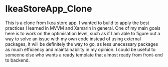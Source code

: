 # IkeaStoreApp_Clone
This is a clone from Ikea store app. I wanted to build to apply the best practices I learned in MVVM and Xamarin in general. 
One of my main goals here is to work on the optimisation level, such as if I am able to figure out a way to solve an issue 
with my own code instead of using external packages, it will be definitely the way to go, as less unecessary packages as much efficiency and maintainability in my opinion.
I could be useful to someone else who wants a ready template that almost ready from front-end to backend.
